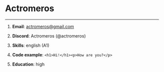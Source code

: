 # Actromeros #

***


1. **Email**: actromeros@gmail.com
   
3. **Discord**: Actromeros (@actromeros)
   
5. **Skills**: english (A1)
   
7. **Code example**: `<h1>Hi!</h1><p>How are you?</p>`
   
9. **Education**: high
